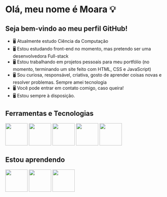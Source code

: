 # Olá, meu nome é Moara :bulb:
## Seja bem-vindo ao meu perfil GitHub!



- :desktop_computer: Atualmente estudo Ciência da Computação
- :desktop_computer: Estou estudando front-end no momento, mas pretendo ser uma desenvolvedora Full-stack
- :desktop_computer: Estou trabalhando em projetos pessoais para meu portfólio (no momento, terminando um site feito com HTML, CSS e JavaScript)
- :desktop_computer: Sou curiosa, responsável, criativa, gosto de aprender coisas novas e resolver problemas. Sempre amei tecnologia
- :desktop_computer: Você pode entrar em contato comigo, caso queira!
- :desktop_computer: Estou sempre à disposição.

## Ferramentas e Tecnologias
<img src="https://cdn.jsdelivr.net/gh/devicons/devicon/icons/html5/html5-plain-wordmark.svg" width="70" height="70"/>  <img src="https://cdn.jsdelivr.net/gh/devicons/devicon/icons/css3/css3-plain-wordmark.svg" width="70" height="70"/>  <img src="https://cdn.jsdelivr.net/gh/devicons/devicon/icons/javascript/javascript-plain.svg" width="70" height="70"/>  <img src="https://cdn.jsdelivr.net/gh/devicons/devicon/icons/vscode/vscode-original.svg" width="70" height="70"/>  <img src="https://cdn.jsdelivr.net/gh/devicons/devicon/icons/git/git-original.svg" width="70" height="70"/>
          
          

## Estou aprendendo
<img src="https://cdn.jsdelivr.net/gh/devicons/devicon/icons/react/react-original-wordmark.svg" width="70" height="70"/>  <img src="https://cdn.jsdelivr.net/gh/devicons/devicon/icons/nodejs/nodejs-plain.svg" width="70" height="70"/>  <img src="https://cdn.jsdelivr.net/gh/devicons/devicon/icons/python/python-original-wordmark.svg" width="70" height="70"/>
          
          
          
          

          
          
